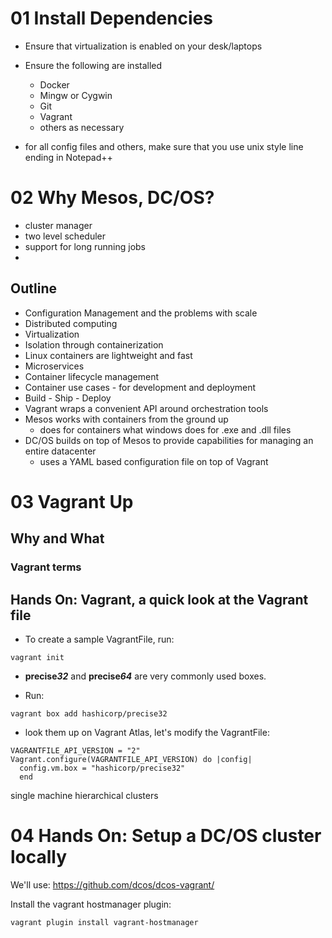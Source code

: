 # 01 Install Dependencies
* Ensure that virtualization is enabled on your desk/laptops
* Ensure the following are installed
    * Docker
    * Mingw or Cygwin
    * Git
    * Vagrant
    * others as necessary

* for all config files and others, make sure that you use unix style line ending in Notepad++

# 02 Why Mesos, DC/OS?
* cluster manager
* two level scheduler
* support for long running jobs
* 

## Outline
* Configuration Management and the problems with scale
* Distributed computing
* Virtualization
* Isolation through containerization
* Linux containers are lightweight and fast
* Microservices
* Container lifecycle management
* Container use cases - for development and deployment
* Build - Ship - Deploy
* Vagrant wraps a convenient API around orchestration tools
* Mesos works with containers from the ground up
    * does for containers what windows does for .exe and .dll files
* DC/OS builds on top of Mesos to provide capabilities for managing an entire datacenter
    * uses a YAML based configuration file on top of Vagrant


# 03 Vagrant Up
## Why and What 

### Vagrant terms

## Hands On: Vagrant, a quick look at the Vagrant file

* To create a sample VagrantFile, run:

```shell
vagrant init
```

* **precise*32*** and **precise*64*** are very commonly used boxes.

* Run:
```shell
vagrant box add hashicorp/precise32
```


* look them up on Vagrant Atlas, let's modify the VagrantFile:

``` shell
VAGRANTFILE_API_VERSION = "2"
Vagrant.configure(VAGRANTFILE_API_VERSION) do |config|
  config.vm.box = "hashicorp/precise32"
  end
```


single machine
hierarchical clusters


# 04 Hands On: Setup a DC/OS cluster locally
We'll use: https://github.com/dcos/dcos-vagrant/

Install the vagrant hostmanager plugin: 

```shell
vagrant plugin install vagrant-hostmanager
```
